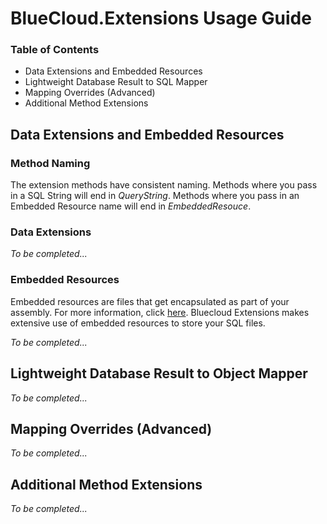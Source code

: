 # BlueCloud.Extensions Usage Guide

### Table of Contents

* Data Extensions and Embedded Resources
* Lightweight Database Result to SQL Mapper
* Mapping Overrides (Advanced)
* Additional Method Extensions


## Data Extensions and Embedded Resources

### Method Naming

The extension methods have consistent naming.  Methods where you pass in a SQL String will end in _QueryString_.  Methods where you pass in an Embedded Resource name will end in _EmbeddedResouce_.

### Data Extensions

_To be completed..._

### Embedded Resources

Embedded resources are files that get encapsulated as part of your assembly.  For more information, click [here](https://support.microsoft.com/en-us/help/816181/how-to-embed-and-to-access-resources-by-using-visual-c-net-or-visual-c).  Bluecloud Extensions makes extensive use of embedded resources to store your SQL files.

_To be completed..._

## Lightweight Database Result to Object Mapper

_To be completed..._

## Mapping Overrides (Advanced)

_To be completed..._

## Additional Method Extensions

_To be completed..._
